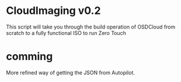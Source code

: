 # CloudImaging v0.2
This script will take you through the build operation of OSDCloud from scratch to a fully functional ISO to run Zero Touch

# comming
More refined way of getting the JSON from Autopilot.
